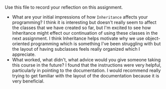 Use this file to record your reflection on this assignment.

- What are your initial impressions of how `Inheritance` affects your programming?
I think it is interesting but doesn't really seem to affect the classes that we have created so far, but I'm excited to see how Inheritance might effect our continuation of using these classes in the next assignment. I think Inheritance helps motivate why we use object-oriented programming which is something I've been struggling with but the layout of having subclasses feels really organized which I appreciate. 
- What worked, what didn't, what advice would you give someone taking this course in the future?
I found that the instructions were very helpful, particularly in pointing to the documentation. I would recommend really trying to get familiar with the layout of the documentation because it is very beneficial. 
